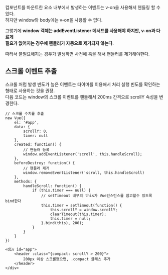 컴포넌트를 마운트한 요소 내부에서 발생하는 이벤트는 v-on을 사용해서 핸들링 할 수 있다.  
하지만 window와 body에는 v-on을 사용할 수 없다.  
  
그렇기에 **window 객체는 addEventListener 메서드를 사용해야 하지만, v-on과 다르게**  
**필요가 없어지는 경우에 핸들러가 자동으로 제거되지 않는다**.  
  
따라서 불필요해지는 경우가 발생하면 사전에 훅을 해서 핸들러를 제거해야한다.

## 스크롤 이벤트 추출
스크롤 처럼 발생 빈도가 높은 이벤트는 타이머를 이용해서 처리 실행 빈도를 확인하는 형태로 사용하는 것을 권장.  
다음 코드는 window의 스크롤 이벤트를 핸들해서 200ms 간격으로 scrollY 속성을 변경한다.
```
// 스크롤 수치를 추출
new Vue({
    el: '#app',
    data: {
        scrollY: 0,
        timer: null
    },
    created: function() {
        // 핸들러 등록
        window.addEventListener('scroll', this.handleScroll);
    },
    beforeDestroy: function() {
        // 핸들러 제거
        window.removeEventListener('scroll, this.handleScroll)
    },
    methods: {
        handleScroll: function() {
            if (this.timer === null) {
                // setTimeout 내부의 this가 Vue인스턴스를 참고할수 있도록 bind한다
                this.timer = setTimeout(function() {
                    this.scrollY = window.scrollY;
                    clearTimeout(this.timer);
                    this.timer = null;
                }.bind(this), 200);
            }
        }
    }
})
```

```
<div id="app">
    <header :class="{compact: scrollY > 200}">
        200px 이상 스크롤했으면, .compact 클래스 추가
    </header>
</div>
```
